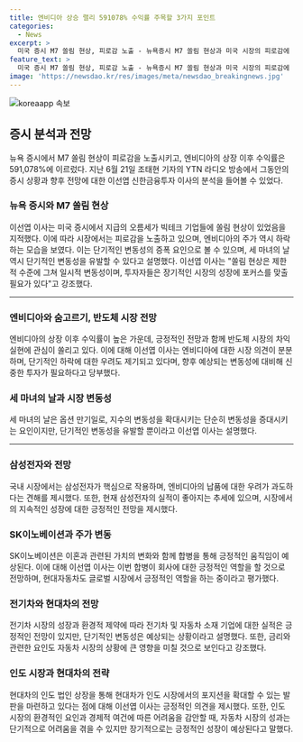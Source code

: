```yaml
---
title: 엔비디아 상승 랠리 591078% 수익률 주목할 3가지 포인트
categories:
  - News
excerpt: >
  미국 증시 M7 쏠림 현상, 피로감 노출 - 뉴욕증시 M7 쏠림 현상과 미국 시장의 피로감에 대한 이선엽 신한금융투자 이사의 분석. 엔비디아와 숨고르기, 삼성전자의 위기, 최태원 이혼과 주가 급등, 전기차 시장 동향 등 다양한 주제를 다루며, 하이브리드 자동차 판매에 대한 긍정적 전망을 제시. 뛰어난 전망과 분석력으로 SK, 현대차 등 국내 시장의 핵심 이슈를 속보적으로 전달. YTN 라디오 FM 94.5 (09:00~10:00)에서 전체 내용 확인 가능. - 이태현 기자
feature_text: >
  미국 증시 M7 쏠림 현상, 피로감 노출 - 뉴욕증시 M7 쏠림 현상과 미국 시장의 피로감에 대한 이선엽 신한금융투자 이사의 분석. 엔비디아와 숨고르기, 삼성전자의 위기, 최태원 이혼과 주가 급등, 전기차 시장 동향 등 다양한 주제를 다루며, 하이브리드 자동차 판매에 대한 긍정적 전망을 제시. 뛰어난 전망과 분석력으로 SK, 현대차 등 국내 시장의 핵심 이슈를 속보적으로 전달. YTN 라디오 FM 94.5 (09:00~10:00)에서 전체 내용 확인 가능. - 이태현 기자
image: 'https://newsdao.kr/res/images/meta/newsdao_breakingnews.jpg'
---
```


<p><img src="https://newsdao.kr/res/images/meta/newsdao_breakingnews.jpg" alt="koreaapp 속보" /></p>

<h2 data-ke-size="size26">증시 분석과 전망</h2>

<p data-ke-size="size16">뉴욕 증시에서 M7 쏠림 현상이 피로감을 노출시키고, 엔비디아의 상장 이후 수익률은 591,078%에 이르렀다. 지난 6월 21일 조태현 기자의 YTN 라디오 방송에서 그동안의 증시 상황과 향후 전망에 대한 이선엽 신한금융투자 이사의 분석을 들어볼 수 있었다.</p>

<h3 data-ke-size="size24">뉴욕 증시와 M7 쏠림 현상</h3>

<p data-ke-size="size16">이선엽 이사는 미국 증시에서 지급의 오름세가 빅테크 기업들에 쏠림 현상이 있었음을 지적했다. 이에 따라 시장에서는 피로감을 노출하고 있으며, 엔비디아의 주가 역시 하락하는 모습을 보였다. 이는 단기적인 변동성의 증폭 요인으로 볼 수 있으며, 세 마녀의 날 역시 단기적인 변동성을 유발할 수 있다고 설명했다. 이선엽 이사는 "쏠림 현상은 제한적 수준에 그쳐 일시적 변동성이며, 투자자들은 장기적인 시장의 성장에 포커스를 맞출 필요가 있다"고 강조했다.</p>

<hr>

<h3 data-ke-size="size24">엔비디아와 숨고르기, 반도체 시장 전망</h3>

<p data-ke-size="size16">엔비디아의 상장 이후 수익률이 높은 가운데, 긍정적인 전망과 함께 반도체 시장의 차익실현에 관심이 쏠리고 있다. 이에 대해 이선엽 이사는 엔비디아에 대한 시장 의견이 분분하며, 단기적인 하락에 대한 우려도 제기되고 있다며, 향후 예상되는 변동성에 대비해 신중한 투자가 필요하다고 당부했다.</p>

<h3 data-ke-size="size24">세 마녀의 날과 시장 변동성</h3>

<p data-ke-size="size16">세 마녀의 날은 옵션 만기일로, 지수의 변동성을 확대시키는 단순히 변동성을 증대시키는 요인이지만, 단기적인 변동성을 유발할 뿐이라고 이선엽 이사는 설명했다.</p>

<hr>

<h3 data-ke-size="size24">삼성전자와 전망</h3>

<p data-ke-size="size16">국내 시장에서는 삼성전자가 핵심으로 작용하며, 엔비디아의 납품에 대한 우려가 과도하다는 견해를 제시했다. 또한, 현재 삼성전자의 실적이 좋아지는 추세에 있으며, 시장에서의 지속적인 성장에 대한 긍정적인 전망을 제시했다.</p>

<h3 data-ke-size="size24">SK이노베이션과 주가 변동</h3>

<p data-ke-size="size16">SK이노베이션은 이혼과 관련된 가치의 변화와 함께 합병을 통해 긍정적인 움직임이 예상된다. 이에 대해 이선엽 이사는 이번 합병이 회사에 대한 긍정적인 역할을 할 것으로 전망하며, 현대자동차도 글로벌 시장에서 긍정적인 역할을 하는 중이라고 평가했다.</p>

<h3 data-ke-size="size24">전기차와 현대차의 전망</h3>

<p data-ke-size="size16">전기차 시장의 성장과 환경적 제약에 따라 전기차 및 자동차 소재 기업에 대한 실적은 긍정적인 전망이 있지만, 단기적인 변동성은 예상되는 상황이라고 설명했다. 또한, 금리와 관련한 요인도 자동차 시장의 상황에 큰 영향을 미칠 것으로 보인다고 강조했다.</p>

<h3 data-ke-size="size24">인도 시장과 현대차의 전략</h3>

<p data-ke-size="size16">현대차의 인도 법인 상장을 통해 현대차가 인도 시장에서의 포지션을 확대할 수 있는 발판을 마련하고 있다는 점에 대해 이선엽 이사는 긍정적인 의견을 제시했다. 또한, 인도 시장의 환경적인 요인과 경제적 여건에 따른 어려움을 감안할 때, 자동차 시장의 성과는 단기적으로 어려움을 겪을 수 있지만 장기적으로는 긍정적인 성장이 예상된다고 말했다.</p>

